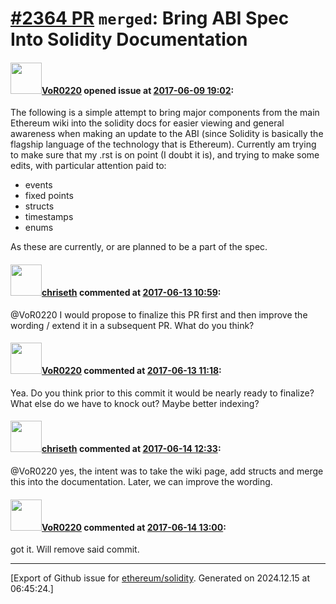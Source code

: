 # [\#2364 PR](https://github.com/ethereum/solidity/pull/2364) `merged`: Bring ABI Spec Into Solidity Documentation

#### <img src="https://avatars.githubusercontent.com/u/7756785?u=2893ea91743ac89ee3846d1f5c7209720e834129&v=4" width="50">[VoR0220](https://github.com/VoR0220) opened issue at [2017-06-09 19:02](https://github.com/ethereum/solidity/pull/2364):

The following is a simple attempt to bring major components from the main Ethereum wiki into the solidity docs for easier viewing and general awareness when making an update to the ABI (since Solidity is basically the flagship language of the technology that is Ethereum). Currently am trying to make sure that my .rst is on point (I doubt it is), and trying to make some edits, with particular attention paid to:

- events
- fixed points
- structs
- timestamps
- enums

As these are currently, or are planned to be a part of the spec. 

#### <img src="https://avatars.githubusercontent.com/u/9073706?v=4" width="50">[chriseth](https://github.com/chriseth) commented at [2017-06-13 10:59](https://github.com/ethereum/solidity/pull/2364#issuecomment-308081149):

@VoR0220 I would propose to finalize this PR first and then improve the wording / extend it in a subsequent PR. What do you think?

#### <img src="https://avatars.githubusercontent.com/u/7756785?u=2893ea91743ac89ee3846d1f5c7209720e834129&v=4" width="50">[VoR0220](https://github.com/VoR0220) commented at [2017-06-13 11:18](https://github.com/ethereum/solidity/pull/2364#issuecomment-308085040):

Yea. Do you think prior to this commit it would be nearly ready to finalize? What else do we have to knock out? Maybe better indexing?

#### <img src="https://avatars.githubusercontent.com/u/9073706?v=4" width="50">[chriseth](https://github.com/chriseth) commented at [2017-06-14 12:33](https://github.com/ethereum/solidity/pull/2364#issuecomment-308417128):

@VoR0220 yes, the intent was to take the wiki page, add structs and merge this into the documentation. Later, we can improve the wording.

#### <img src="https://avatars.githubusercontent.com/u/7756785?u=2893ea91743ac89ee3846d1f5c7209720e834129&v=4" width="50">[VoR0220](https://github.com/VoR0220) commented at [2017-06-14 13:00](https://github.com/ethereum/solidity/pull/2364#issuecomment-308423647):

got it. Will remove said commit.


-------------------------------------------------------------------------------



[Export of Github issue for [ethereum/solidity](https://github.com/ethereum/solidity). Generated on 2024.12.15 at 06:45:24.]
